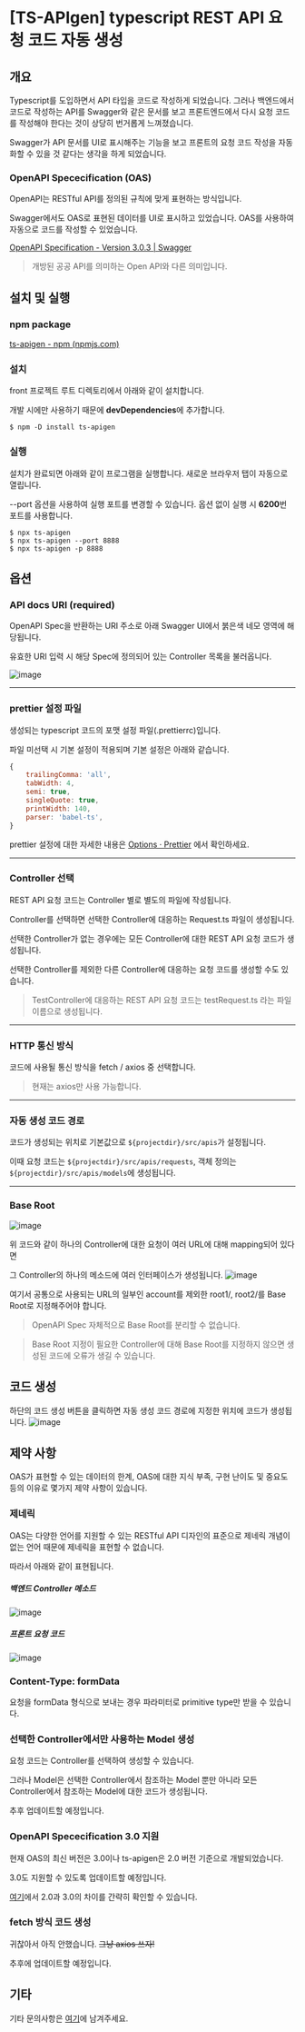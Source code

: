 # [TS-APIgen] typescript REST API 요청 코드 자동 생성

## 개요
Typescript를 도입하면서 API 타입을 코드로 작성하게 되었습니다. 그러나 백엔드에서 코드로 작성하는 API를 Swagger와 같은 문서를 보고 프론트엔드에서 다시 요청 코드를 작성해야 한다는 것이 상당히 번거롭게 느껴졌습니다.

Swagger가 API 문서를 UI로 표시해주는 기능을 보고 프론트의 요청 코드 작성을 자동화할 수 있을 것 같다는 생각을 하게 되었습니다.

### OpenAPI Spececification (OAS)
OpenAPI는 RESTful API를  정의된 규칙에 맞게 표현하는 방식입니다.

Swagger에서도 OAS로 표현된 데이터를 UI로 표시하고 있었습니다. OAS를 사용하여 자동으로 코드를 작성할 수 있었습니다.

[OpenAPI Specification - Version 3.0.3 | Swagger](https://swagger.io/specification/)

> 개방된 공공 API를 의미하는 Open API와 다른 의미입니다.

## 설치 및 실행
### npm package
[ts-apigen - npm (npmjs.com)](https://www.npmjs.com/package/ts-apigen)

### 설치
front 프로젝트 루트 디렉토리에서 아래와 같이 설치합니다.

개발 시에만 사용하기 때문에 **devDependencies**에 추가합니다.


```
$ npm -D install ts-apigen
```

### 실행
설치가 완료되면 아래와 같이 프로그램을 실행합니다. 새로운 브라우저 탭이 자동으로 열립니다.

--port 옵션을 사용하여 실행 포트를 변경할 수 있습니다. 옵션 없이 실행 시 **6200**번 포트를 사용합니다.

```
$ npx ts-apigen
$ npx ts-apigen --port 8888
$ npx ts-apigen -p 8888
```

## 옵션
### API docs URI (required)
OpenAPI Spec을 반환하는 URI 주소로 아래 Swagger UI에서 붉은색 네모 영역에 해당됩니다.

유효한 URI 입력 시 해당 Spec에 정의되어 있는 Controller 목록을 불러옵니다.

![image](https://user-images.githubusercontent.com/44297538/172747696-04c9ccc0-2c7a-4ea2-9e1c-5578bb051891.png)
***
### prettier 설정 파일
생성되는 typescript 코드의 포맷 설정 파일(.prettierrc)입니다.

파일 미선택 시 기본 설정이 적용되며 기본 설정은 아래와 같습니다.

```javascript
{
    trailingComma: 'all',
    tabWidth: 4,
    semi: true,
    singleQuote: true,
    printWidth: 140,
    parser: 'babel-ts',
}
```
prettier 설정에 대한 자세한 내용은 [Options · Prettier](https://prettier.io/docs/en/options.html) 에서 확인하세요.
***
### Controller 선택
REST API 요청 코드는 Controller 별로 별도의 파일에 작성됩니다.

Controller를 선택하면 선택한 Controller에 대응하는 Request.ts 파일이 생성됩니다.

선택한 Controller가 없는 경우에는 모든 Controller에 대한 REST API 요청 코드가 생성됩니다.

선택한 Controller를 제외한 다른 Controller에 대응하는 요청 코드를 생성할 수도 있습니다.

> TestController에 대응하는 REST API 요청 코드는 testRequest.ts 라는 파일 이름으로 생성됩니다.
***
### HTTP 통신 방식
코드에 사용될 통신 방식을 fetch / axios 중 선택합니다.

> 현재는 axios만 사용 가능합니다.
***
### 자동 생성 코드 경로
코드가 생성되는 위치로 기본값으로 `${projectdir}/src/apis`가 설정됩니다.

이때 요청 코드는 `${projectdir}/src/apis/requests`, 객체 정의는 `${projectdir}/src/apis/models`에 생성됩니다.
***
### Base Root
![image](https://user-images.githubusercontent.com/44297538/172748586-3c2c93bc-0486-4eec-b401-c21ff6d33166.png)

위 코드와 같이 하나의 Controller에 대한 요청이 여러 URL에 대해 mapping되어 있다면

그 Controller의 하나의 메소드에 여러 인터페이스가 생성됩니다.
![image](https://user-images.githubusercontent.com/44297538/172748412-3f886db6-9f32-4dae-a226-c11ac54e31c9.png)


여기서 공통으로 사용되는 URL의 일부인 account를 제외한 root1/, root2/를 Base Root로 지정해주어야 합니다.

> OpenAPI Spec 자체적으로 Base Root를 분리할 수 없습니다.

> Base Root 지정이 필요한 Controller에 대해 Base Root를 지정하지 않으면 생성된 코드에 오류가 생길 수 있습니다.

## 코드 생성
하단의 코드 생성 버튼을 클릭하면 자동 생성 코드 경로에 지정한 위치에 코드가 생성됩니다.
![image](https://user-images.githubusercontent.com/44297538/172748649-4c5c246f-10a4-41d7-81ef-af572e7d2b8c.png)

## 제약 사항
OAS가 표현할 수 있는 데이터의 한계, OAS에 대한 지식 부족, 구현 난이도 및 중요도 등의 이유로 몇가지 제약 사항이 있습니다.

### 제네릭
OAS는 다양한 언어를 지원할 수 있는 RESTful API 디자인의 표준으로 제네릭 개념이 없는 언어 때문에 제네릭을 표현할 수 없습니다.

따라서 아래와 같이 표현됩니다.

##### 백엔드 Controller 메소드
![image](https://user-images.githubusercontent.com/44297538/172748713-ca069514-0193-4555-b71c-a56311f7ba2a.png)

##### 프론트 요청 코드
![image](https://user-images.githubusercontent.com/44297538/172748725-4211af4e-de89-4d74-8116-a77e05d31219.png)

### Content-Type: formData
요청을 formData 형식으로 보내는 경우 파라미터로 primitive type만 받을 수 있습니다.

### 선택한 Controller에서만 사용하는 Model 생성
요청 코드는 Controller를 선택하여 생성할 수 있습니다.

그러나 Model은 선택한 Controller에서 참조하는 Model 뿐만 아니라 모든 Controller에서 참조하는 Model에 대한 코드가 생성됩니다.

추후 업데이트할 예정입니다.

### OpenAPI Spececification 3.0 지원
현재 OAS의 최신 버전은 3.0이나 ts-apigen은 2.0 버전 기준으로 개발되었습니다.

3.0도 지원할 수 있도록 업데이트할 예정입니다.

[여기](https://gruuuuu.github.io/programming/openapi/)에서 2.0과 3.0의 차이를 간략히 확인할 수 있습니다.

### fetch 방식 코드 생성
귀찮아서 아직 안했습니다. ~~그냥 axios 쓰자!~~

추후에 업데이트할 예정입니다.

 

## 기타
기타 문의사항은 [여기](https://github.com/hyeonQyu/ts-apigen/issues)에 남겨주세요.
